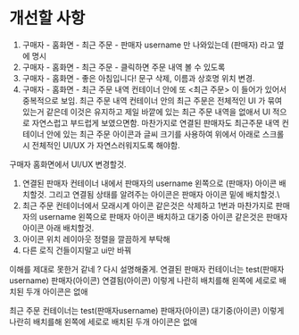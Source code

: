 # 개선할 사항
1. 구매자 - 홈화면 - 최근 주문 - 판매자 username 만 나와있는데 (판매자) 라고 옆에 명시
2. 구매자 - 홈화면 - 최근 주문 - 클릭하면 주문 내역 볼 수 있도록
3. 구매자 - 홈화면 - 좋은 아침입니다! 문구 삭제, 이름과 상호명 위치 변경. 
4. 구매자 - 홈화면 - 최근 주문 내역 컨테이너 안에 또 <최근 주문> 이 들어가 있어서 중복적으로 보임. 최근 주문 내역 컨테이너 안의 최근 주문은 전체적인 UI 가 묶여 있는거 같은데 이것은 유지하고 제일 바깥에 있는 최근 주문 내역을 없애서 UI 적으로 자연스럽고 부드럽게 보였으면함. 마찬가지로 연결된 판매자도 최근주문 내역 컨테이너 안에 있는 최근 주문 아이콘과 글씨 크기를 사용하여 위에서 아래로 스크롤시 전체적인 UI/UX 가 자연스러워지도록 해야함.


구매자 홈화면에서 UI/UX 변경할것.
1. 연결된 판매자 컨테이너 내에서 판매자의 username 왼쪽으로 (판매자) 아이콘 배치할것. 그리고 연결됨 상태를 알려주는 아이콘은 판매자 아이콘 밑에 배치할것.\
2. 최근 주문 컨테이너에서 모래시계 아이콘 같은것은 삭제하고 1번과 마찬가지로 판매자의 username 왼쪽으로 판매자 아이콘 배치하고 대기중 아이콘 같은것은 판매자 아이콘 아래 배치할것.
3. 아이콘 위치 레이아웃 정렬을 깔끔하게 부탁해
4. 다른 로직 건들이지말고 ui만 바꿔

이해를 제대로 못한거 같네 ? 다시 설명해줄게.
연결된 판매자 컨테이너는
test(판매자username) 판매자(아이콘) 연결됨(아이콘) 이렇게 나란히 배치를해
왼쪽에 세로로 배치된 두개 아이콘은 없애

최근 주문 컨테이너는
test(판매자username) 판매자(아이콘) 대기중(아이콘) 이렇게 나란히 배치를해
왼쪽에 세로로 배치된 두개 아이콘은 없애